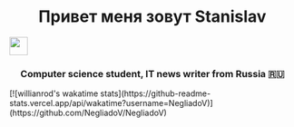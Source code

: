 <h1 align="center">Привет меня зовут Stanislav </h1>
<img src="https://github.com/blackcater/blackcater/raw/main/images/Hi.gif" height="32"/></h1>
<h3 align="center">Computer science student, IT news writer from Russia 🇷🇺</h3>
[![willianrod's wakatime stats](https://github-readme-stats.vercel.app/api/wakatime?username=NegliadoV)](https://github.com/NegliadoV/NegliadoV)
